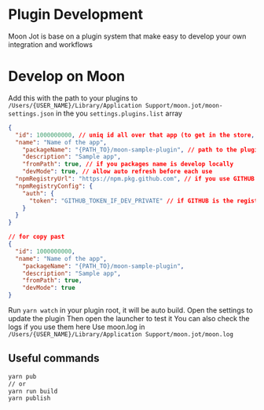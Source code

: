 # Plugin Development

Moon Jot is base on a plugin system that make easy to develop your own integration and workflows

# Develop on Moon

Add this with the path to your plugins to `/Users/{USER_NAME}/Library/Application Support/moon.jot/moon-settings.json` in the you `settings.plugins.list` array
```json
{
  "id": 1000000000, // uniq id all over that app (to get in the store, Moon jot will automatically give you one)
  "name": "Name of the app",
	"packageName": "{PATH_TO}/moon-sample-plugin", // path to the plugin
	"description": "Sample app",
	"fromPath": true, // if you packages name is develop locally
	"devMode": true, // allow auto refresh before each use
  "npmRegistryUrl": "https://npm.pkg.github.com", // if you use GITHUB as registry (otherwise you can remove that if npm)
  "npmRegistryConfig": {
    "auth": {
      "token": "GITHUB_TOKEN_IF_DEV_PRIVATE" // if GITHUB is the registry
    }
  }
}

// for copy past
{
  "id": 1000000000,
  "name": "Name of the app",
	"packageName": "{PATH_TO}/moon-sample-plugin",
	"description": "Sample app",
	"fromPath": true,
	"devMode": true
}
```

Run `yarn watch` in your plugin root, it will be auto build.
Open the settings to update the plugin
Then open the launcher to test it
You can also check the logs if you use them here
Use moon.log in `/Users/{USER_NAME}/Library/Application Support/moon.jot/moon.log`

## Useful commands

```bash
yarn pub 
// or 
yarn run build
yarn publish
```